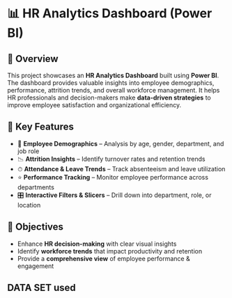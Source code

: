 # 📊 HR Analytics Dashboard (Power BI)

## 📌 Overview
This project showcases an **HR Analytics Dashboard** built using **Power BI**.  
The dashboard provides valuable insights into employee demographics, performance, attrition trends, and overall workforce management. It helps HR professionals and decision-makers make **data-driven strategies** to improve employee satisfaction and organizational efficiency.

## 🔑 Key Features
- 👥 **Employee Demographics** – Analysis by age, gender, department, and job role  
- 📉 **Attrition Insights** – Identify turnover rates and retention trends  
- ⏱ **Attendance & Leave Trends** – Track absenteeism and leave utilization  
- ⭐ **Performance Tracking** – Monitor employee performance across departments  
- 🎛 **Interactive Filters & Slicers** – Drill down into department, role, or location 

## 🎯 Objectives
- Enhance **HR decision-making** with clear visual insights  
- Identify **workforce trends** that impact productivity and retention  
- Provide a **comprehensive view** of employee performance & engagement

## DATA SET used
<a href="https://github.com/mithun2gowda123/Data-Analytics-Dashboard/blob/main/dataset/HR_Analytics.csv"></a>


  

